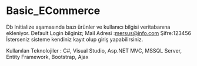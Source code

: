 # Basic_ECommerce

Db Initialize aşamasında bazı ürünler ve kullanıcı bilgisi veritabanına ekleniyor. 
Default Login bilginiz; 
Mail Adresi :mersus@info.com
Şifre:123456
İsterseniz sisteme kendiniz kayıt olup giriş yapabilirsiniz.

Kullanılan Teknolojiler : C#, Visual Studio, Asp.NET MVC, MSSQL Server, Entity Framework, Bootstrap, Ajax
